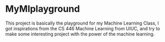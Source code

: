 # MyMlplayground
This project is basically the playground for my Machine Learning Class, I got inspirations from the CS 446 Machine Learning from UIUC, and try to make some interesting project with the power of the machine learning.

